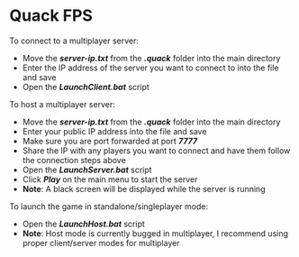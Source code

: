 # Quack FPS

To connect to a multiplayer server:
 - Move the ***server-ip.txt*** from the ***.quack*** folder into the main directory
 - Enter the IP address of the server you want to connect to into the file and save
 - Open the ***LaunchClient.bat*** script

To host a multiplayer server:
 - Move the ***server-ip.txt*** from the ***.quack*** folder into the main directory
 - Enter your public IP address into the file and save
 - Make sure you are port forwarded at port ***7777***
 - Share the IP with any players you want to connect and have them follow the connection steps above
 - Open the ***LaunchServer.bat*** script
 - Click ***Play*** on the main menu to start the server
 - **Note**: A black screen will be displayed while the server is running

To launch the game in standalone/singleplayer mode:
 - Open the ***LaunchHost.bat*** script
 - **Note**: Host mode is currently bugged in multiplayer, I recommend using proper client/server modes for multiplayer
